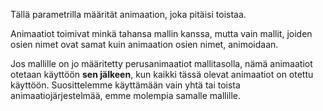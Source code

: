 Tällä parametrilla määrität animaation, joka pitäisi toistaa.

Animaatiot toimivat minkä tahansa mallin kanssa, mutta vain mallit, joiden osien nimet ovat samat
kuin animaation osien nimet, animoidaan.

Jos mallille on jo määritetty perusanimaatiot mallitasolla, nämä animaatiot otetaan käyttöön **sen jälkeen**, kun kaikki tässä olevat animaatiot on otettu käyttöön.
Suosittelemme käyttämään vain yhtä tai toista animaatiojärjestelmää, emme molempia samalle mallille.